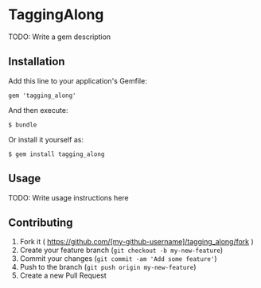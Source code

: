 # TaggingAlong

TODO: Write a gem description

## Installation

Add this line to your application's Gemfile:

    gem 'tagging_along'

And then execute:

    $ bundle

Or install it yourself as:

    $ gem install tagging_along

## Usage

TODO: Write usage instructions here

## Contributing

1. Fork it ( https://github.com/[my-github-username]/tagging_along/fork )
2. Create your feature branch (`git checkout -b my-new-feature`)
3. Commit your changes (`git commit -am 'Add some feature'`)
4. Push to the branch (`git push origin my-new-feature`)
5. Create a new Pull Request
